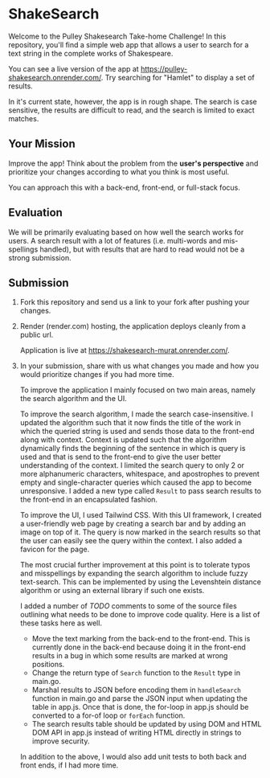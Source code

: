 # ShakeSearch

Welcome to the Pulley Shakesearch Take-home Challenge! In this repository,
you'll find a simple web app that allows a user to search for a text string in
the complete works of Shakespeare.

You can see a live version of the app at
https://pulley-shakesearch.onrender.com/. Try searching for "Hamlet" to display
a set of results.

In it's current state, however, the app is in rough shape. The search is
case sensitive, the results are difficult to read, and the search is limited to
exact matches.

## Your Mission

Improve the app! Think about the problem from the **user's perspective**
and prioritize your changes according to what you think is most useful.

You can approach this with a back-end, front-end, or full-stack focus.

## Evaluation

We will be primarily evaluating based on how well the search works for users. A search result with a lot of features (i.e. multi-words and mis-spellings handled), but with results that are hard to read would not be a strong submission.

## Submission

1. Fork this repository and send us a link to your fork after pushing your changes.

3. Render (render.com) hosting, the application deploys cleanly from a public url.
   
   Application is live at https://shakesearch-murat.onrender.com/.
   
4. In your submission, share with us what changes you made and how you would prioritize changes if you had more time.

   To improve the application I mainly focused on two main areas, namely the search algorithm and the UI.
   
   To improve the search algorithm, I made the search case-insensitive. I updated the algorithm such that it now finds the title of the work in which the queried string is used and sends those data to the front-end along with context. Context is updated such that the algorithm dynamically finds the beginning of the sentence in which is query is used and that is send to the front-end to give the user better understanding of the context. I limited the search query to only 2 or more alphanumeric characters, whitespace, and apostrophes to prevent empty and single-character queries which caused the app to become unresponsive. I added a new type called `Result` to pass search results to the front-end in an encapsulated fashion.
   
   To improve the UI, I used Tailwind CSS. With this UI framework, I created a user-friendly web page by creating a search bar and by adding an image on top of it. The query is now marked in the search results so that the user can easily see the query within the context. I also added a favicon for the page.
   
   The most crucial further improvement at this point is to tolerate typos and misspellings by expanding the search algorithm to include fuzzy text-search. This can be implemented by using the Levenshtein distance algorithm or using an external library if such one exists.
   
   I added a number of *TODO* comments to some of the source files outlining what needs to be done to improve code quality. Here is a list of these tasks here as well.
    * Move the text marking from the back-end to the front-end. This is currently done in the back-end because doing it in the front-end results in a bug in which some results are marked at wrong positions.
    * Change the return type of `Search` function to the `Result` type in main.go.
    * Marshal results to JSON before encoding them in `handleSearch` function in main.go and parse the JSON input when updating the table in app.js. Once that is done, the for-loop in app.js should be converted to a for-of loop or `forEach` function.
    * The search results table should be updated by using DOM and HTML DOM API in app.js instead of writing HTML directly in strings to improve security.

   In addition to the above, I would also add unit tests to both back and front ends, if I had more time.
